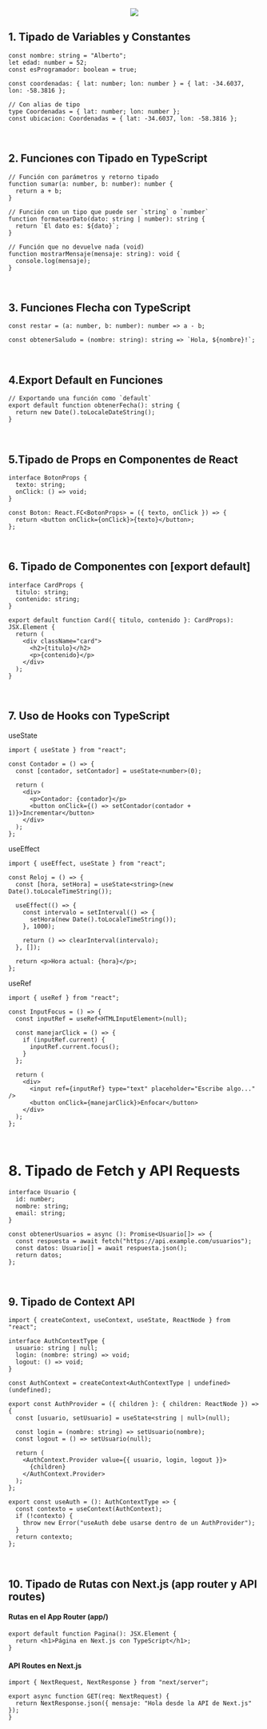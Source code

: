 <div align="center">
<img src="/publics/typescript.png"/>
</div>

## 1. Tipado de Variables y Constantes

``` tsx
const nombre: string = "Alberto";
let edad: number = 52;
const esProgramador: boolean = true;

const coordenadas: { lat: number; lon: number } = { lat: -34.6037, lon: -58.3816 };

// Con alias de tipo
type Coordenadas = { lat: number; lon: number };
const ubicacion: Coordenadas = { lat: -34.6037, lon: -58.3816 };
```
<br>

## 2. Funciones con Tipado en TypeScript

```tsx
// Función con parámetros y retorno tipado
function sumar(a: number, b: number): number {
  return a + b;
}

// Función con un tipo que puede ser `string` o `number`
function formatearDato(dato: string | number): string {
  return `El dato es: ${dato}`;
}

// Función que no devuelve nada (void)
function mostrarMensaje(mensaje: string): void {
  console.log(mensaje);
}
```
<br>

## 3. Funciones Flecha con TypeScript

```tsx
const restar = (a: number, b: number): number => a - b;

const obtenerSaludo = (nombre: string): string => `Hola, ${nombre}!`;
```
<br>

## 4.Export Default en Funciones

```tsx
// Exportando una función como `default`
export default function obtenerFecha(): string {
  return new Date().toLocaleDateString();
}
```
<br>

## 5.Tipado de Props en Componentes de React

```tsx
interface BotonProps {
  texto: string;
  onClick: () => void;
}

const Boton: React.FC<BotonProps> = ({ texto, onClick }) => {
  return <button onClick={onClick}>{texto}</button>;
};
```
<br>

##  6. Tipado de Componentes con [export default]

```tsx
interface CardProps {
  titulo: string;
  contenido: string;
}

export default function Card({ titulo, contenido }: CardProps): JSX.Element {
  return (
    <div className="card">
      <h2>{titulo}</h2>
      <p>{contenido}</p>
    </div>
  );
}
```
<br>

## 7. Uso de Hooks con TypeScript

useState
```tsx
import { useState } from "react";

const Contador = () => {
  const [contador, setContador] = useState<number>(0);

  return (
    <div>
      <p>Contador: {contador}</p>
      <button onClick={() => setContador(contador + 1)}>Incrementar</button>
    </div>
  );
};
```

useEffect

```tsx
import { useEffect, useState } from "react";

const Reloj = () => {
  const [hora, setHora] = useState<string>(new Date().toLocaleTimeString());

  useEffect(() => {
    const intervalo = setInterval(() => {
      setHora(new Date().toLocaleTimeString());
    }, 1000);

    return () => clearInterval(intervalo);
  }, []);

  return <p>Hora actual: {hora}</p>;
};
```
useRef

```tsx
import { useRef } from "react";

const InputFocus = () => {
  const inputRef = useRef<HTMLInputElement>(null);

  const manejarClick = () => {
    if (inputRef.current) {
      inputRef.current.focus();
    }
  };

  return (
    <div>
      <input ref={inputRef} type="text" placeholder="Escribe algo..." />
      <button onClick={manejarClick}>Enfocar</button>
    </div>
  );
};
```
<br>

# 8. Tipado de Fetch y API Requests

```tsx
interface Usuario {
  id: number;
  nombre: string;
  email: string;
}

const obtenerUsuarios = async (): Promise<Usuario[]> => {
  const respuesta = await fetch("https://api.example.com/usuarios");
  const datos: Usuario[] = await respuesta.json();
  return datos;
};
```
<br>

## 9. Tipado de Context API

```tsx
import { createContext, useContext, useState, ReactNode } from "react";

interface AuthContextType {
  usuario: string | null;
  login: (nombre: string) => void;
  logout: () => void;
}

const AuthContext = createContext<AuthContextType | undefined>(undefined);

export const AuthProvider = ({ children }: { children: ReactNode }) => {
  const [usuario, setUsuario] = useState<string | null>(null);

  const login = (nombre: string) => setUsuario(nombre);
  const logout = () => setUsuario(null);

  return (
    <AuthContext.Provider value={{ usuario, login, logout }}>
      {children}
    </AuthContext.Provider>
  );
};

export const useAuth = (): AuthContextType => {
  const contexto = useContext(AuthContext);
  if (!contexto) {
    throw new Error("useAuth debe usarse dentro de un AuthProvider");
  }
  return contexto;
};
```
<br>

## 10. Tipado de Rutas con Next.js (app router y API routes)
#### Rutas en el App Router (app/)

```tsx
export default function Pagina(): JSX.Element {
  return <h1>Página en Next.js con TypeScript</h1>;
}
```
#### API Routes en Next.js

```tsx
import { NextRequest, NextResponse } from "next/server";

export async function GET(req: NextRequest) {
  return NextResponse.json({ mensaje: "Hola desde la API de Next.js" });
}
```




